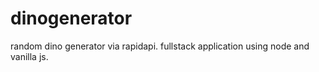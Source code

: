 # dinogenerator
random dino generator via rapidapi. fullstack application using node and vanilla js.
